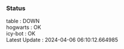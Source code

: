 ### Status


table : DOWN  
hogwarts : OK  
icy-bot : OK  
Latest Update : 2024-04-06 06:10:12.664985
